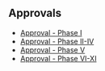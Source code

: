 ## Approvals
* [Approval - Phase I](https://vanleeuwenpublic.s3.eu-west-3.amazonaws.com/proposal/Approval+-+Phase+I.pdf)
* [Approval - Phase II-IV](https://vanleeuwenpublic.s3.eu-west-3.amazonaws.com/proposal/Approval+-+Phase+II-IV.pdf)
* [Approval - Phase V](https://vanleeuwenpublic.s3.eu-west-3.amazonaws.com/proposal/Approval+-+Phase+V.pdf)
* [Approval - Phase VI-XI](https://vanleeuwenpublic.s3.eu-west-3.amazonaws.com/proposal/Approval+-+Phase+VI+-+XI.pdf)
